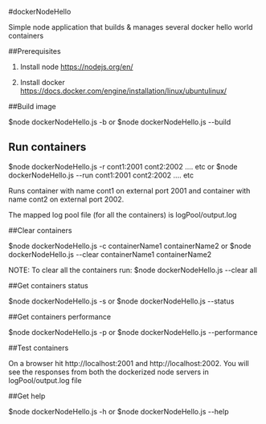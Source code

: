 #dockerNodeHello

Simple node application that builds & manages several docker hello world containers


##Prerequisites

1. Install node
    https://nodejs.org/en/

2. Install docker
    https://docs.docker.com/engine/installation/linux/ubuntulinux/


##Build image

$node dockerNodeHello.js -b or $node dockerNodeHello.js --build


## Run containers

$node dockerNodeHello.js -r cont1:2001 cont2:2002 .... etc or
$node dockerNodeHello.js --run cont1:2001 cont2:2002 .... etc

Runs container with name cont1 on external port 2001 and container with name cont2 on external port 2002.

The mapped log pool file (for all the containers) is logPool/output.log


##Clear containers

$node dockerNodeHello.js -c containerName1  containerName2 
or 
$node dockerNodeHello.js --clear containerName1  containerName2 

NOTE: To clear all the containers run: 
$node dockerNodeHello.js --clear all

##Get containers status

$node dockerNodeHello.js -s
or
$node dockerNodeHello.js --status

##Get containers performance

$node dockerNodeHello.js -p
or
$node dockerNodeHello.js --performance

##Test containers

On a browser hit http://localhost:2001 and http://localhost:2002. You will see the responses from both the dockerized node servers in logPool/output.log file

##Get help

$node dockerNodeHello.js -h or 
$node dockerNodeHello.js --help


